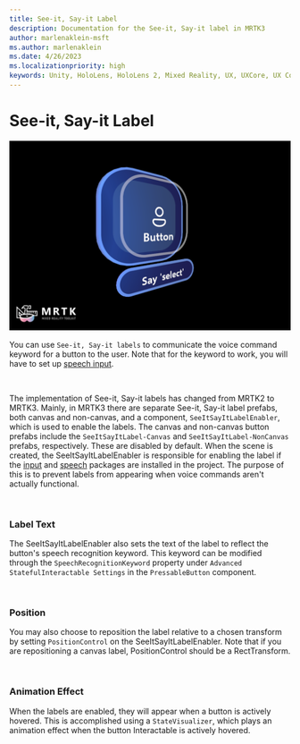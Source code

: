 ```yaml
---
title: See-it, Say-it Label
description: Documentation for the See-it, Say-it label in MRTK3
author: marlenaklein-msft
ms.author: marlenaklein
ms.date: 4/26/2023
ms.localizationpriority: high
keywords: Unity, HoloLens, HoloLens 2, Mixed Reality, UX, UXCore, UX Core, packaging
---
```


# See-it, Say-it Label

![Image showing a button with a see-it, say-it label](images/seeitsayitlabel.png)


You can use `See-it, Say-it labels` to communicate the voice command keyword for a button to the user. Note that for the keyword to work, you will have to set up [speech input](/windows/mixed-reality/mrtk-unity/mrtk3-input/packages/input/speech).

<br/>

The implementation of See-it, Say-it labels has changed from MRTK2 to MRTK3. Mainly, in MRTK3 there are separate See-it, Say-it label prefabs, both canvas and non-canvas, and a component, `SeeItSayItLabelEnabler`, which is used to enable the labels. The canvas and non-canvas button prefabs include the `SeeItSayItLabel-Canvas` and `SeeItSayItLabel-NonCanvas` prefabs, respectively. These are disabled by default. When the scene is created, the SeeItSayItLabelEnabler is responsible for enabling the label if the [input](/windows/mixed-reality/mrtk-unity/mrtk3-input/packages/input/overview) and [speech](/windows/mixed-reality/mrtk-unity/mrtk3-windowsspeech/packages/windowsspeech/overview) packages are installed in the project. The purpose of this is to prevent labels from appearing when voice commands aren't actually functional. 

<br/>

### Label Text 

The SeeItSayItLabelEnabler also sets the text of the label to reflect the button's speech recognition keyword. This keyword can be modified through the `SpeechRecognitionKeyword` property under `Advanced StatefulInteractable Settings` in the `PressableButton` component. 

<br/>

### Position
You may also choose to reposition the label relative to a chosen transform by setting `PositionControl` on the SeeItSayItLabelEnabler. Note that if you are repositioning a canvas label, PositionControl should be a RectTransform. 

<br/>

### Animation Effect
When the labels are enabled, they will appear when a button is actively hovered. This is accomplished using a `StateVisualizer`, which plays an animation effect when the button Interactable is actively hovered.